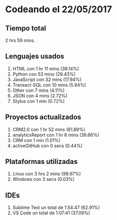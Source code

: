 # Codeando el 22/05/2017

## Tiempo total
2 hrs 59 mins.

## Lenguajes usados
1. HTML con 1 hr 11 mins (39.14%)
1. Python con 53 mins (29.43%)
1. JavaScript con 32 mins (17.94%)
1. Transact-SQL con 10 mins (5.94%)
1. Other con 7 mins (4.11%)
1. JSON con 4 mins (2.72%)
1. Stylus con 1 min (0.72%)

## Proyectos actualizados
1. CRM2.0 con 1 hr 52 mins (61.89%)
1. analyticsReport con 1 hr 6 mins (36.66%)
1. CRM con 1 min (1.01%)
1. activeGitHub con 0 secs (0.44%)

## Plataformas utilizadas
1. Linux con 3 hrs 2 mins (99.97%)
1. Windows con 3 secs (0.03%)

## IDEs
1. Sublime Text un total de 1:54:47 (62.91%)
1. VS Code un total de 1:07:41 (37.09%)
